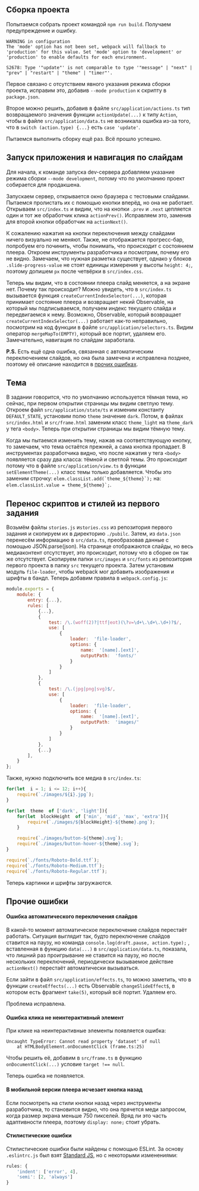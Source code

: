 ## Сборка проекта
Попытаемся собрать проект командой ```npm run build```. Получаем предупреждение и ошибку. 
```
WARNING in configuration
The 'mode' option has not been set, webpack will fallback to 'production' for this value. Set 'mode' option to 'development' or 'production' to enable defaults for each environment.

S2678: Type '"update"' is not comparable to type '"message" | "next" | "prev" | "restart" | "theme" | "timer"'.
```
Первое связано с отсутствием явного указания режима сборки проекта, исправим это, добавив ``‑‑mode production`` к скрипту в ``package.json``.

Второе можно решить, добавив в файле ```src/application/actions.ts``` тип возвращаемого значения функции ``actionUpdate(...)`` к типу ``Action``, чтобы в файле ``src/application/data.ts`` не возникала ошибка из-за того, что в ``switch (action.type) {...}`` есть ``case 'update'``.

Пытаемся выполнить сборку ещё раз. Всё прошло успешно.

## Запуск приложения и навигация по слайдам
Для начала, к команде запуска dev-сервера добавляем указание режима сборки ``‑‑mode development``, потому что по умолчанию проект собирается для продакшена.

Запускаем сервер, открывается окно браузера с тестовыми слайдами. Пытаемся пролистать их с помощью кнопки вперёд, но она не работает. Открываем ``src/index.ts`` и видим, что на кнопки ``.prev`` и ``.next`` цепляется один и тот же обработчик клика ``actionPrev()``. Исправляем это, заменив для второй кнопки обработчик на ``actionNext()``. 

К сожалению нажатия на кнопки переключения между слайдами ничего визуально не меняют. Также, не отображается прогресс-бар, попробуем его починить, чтобы понимать, что происходит с состоянием плеера. Откроем инструменты разработчика и посмотрим, почему его не видно. Замечаем, что нужная разметка существует, однако у блоков ``.slide-progress-value`` не стоят единицы измерения у высоты ``height: 4;``, поэтому допишем ``px`` после четвёрки в ``src/index.css``. 

Теперь мы видим, что в состоянии плеера слайд меняется, а на экране нет.
Почему так происходит? Можно увидеть, что в ``src/index.ts`` вызывается функция ``createCurrentIndexSelector(...)``, которая принимает состояние плеера и возвращает некий Observable, на который мы подписываемся, получаем индекс текущего слайда и передвигаемся к нему. Возможно, Observable, который возвращает ``createCurrentIndexSelector(...)`` работает как-то неправильно, посмотрим на код функции в файле ``src/application/selectors.ts``. Видим оператор ``mergeMapTo(EMPTY)``, который все портит, удаляем его. Замечательно, навигация по слайдам заработала.

**P.S.** Есть ещё одна ошибка, связанная с автоматическим переключением слайдов, но она была замечена и исправлена позднее, поэтому её описание находится в [прочих ошибках](#ошибка-автоматического-переключения-слайдов).

## Тема
В задании говорится, что по умолчанию используется тёмная тема, но сейчас, при первом открытии страницы мы видим светлую тему.
Откроем файл ``src/application/state/ts`` и изменим константу ``DEFAULT_STATE``, установим полю ``theme`` значение ``dark``.  Потом, в файлах ``src/index.html`` и ``src/frame.html`` заменим класс ``theme_light`` на ``theme_dark`` у тега ``<body>``. Теперь при открытии страницы мы видим тёмную тему.

Когда мы пытаемся изменить тему, нажав на соответствующую кнопку, то замечаем, что тема остаётся прежней, а сама кнопка пропадает. В инструментах разработчика видно, что после нажатия у тега ``<body>`` появляется сразу два класса: тёмной и светлой темы. Это происходит потому что в файле ``src/application/view.ts`` в функции ``setElementTheme(...)`` класс темы только добавляется.
Чтобы это заменим строчку: ``elem.classList.add(`theme_${theme}`);``
на: ``elem.classList.value = theme_${theme}`;``.

## Перенос скриптов и стилей из первого задания
Возьмём файлы ``stories.js`` и``stories.css`` из репозитория первого задания и скопируем их в директорию ``./pubilc``. Затем, из ``data.json`` перенесём информацию в ``src/data.ts``, преобразовав данные с помощью JSON.parse(json). На странице отображаются слайды, но весь медиаконтент отсутствует, это происходит, потому что в сборке он так же отсутствует. Скопируем папки ``src/images`` и ``src/fonts`` из репозитория первого проекта в папку ``src`` текущего проекта. Затем установим модуль ``file‑loader``, чтобы webpack мог добавить изображения и шрифты в бандл. Теперь добавим правила в ``webpack.config.js``:
```js
module.exports = {
    module: {
        entry: {...},
        rules: [
            {...},
            {
                test: /\.(woff(2)?|ttf|eot)(\?v=\d+\.\d+\.\d+)?$/,
                use: [
                    {
                        loader:  'file-loader',
                        options: {
                            name:  '[name].[ext]',
                            outputPath:  'fonts/'
                        }
                    }
                ]
            },
            {
                test: /\.(jpg|png|svg)$/,
                use: [
                    {
                        loader:  'file-loader',
                        options: {
                            name:  '[name].[ext]',
                            outputPath:  'images/'
                        }
                    }
                ]
            },
            {...}
        ],
    }
};
```
Также, нужно подключить все медиа в ``src/index.ts``:
```js
for(let  i = 1; i <= 12; i++){
    require(`./images/${i}.jpg`);
}

for(let  theme  of ['dark', 'light']){
    for(let  blockHeight  of ['min', 'mid', 'max', 'extra']){
        require(`./images/${blockHeight}-${theme}.png`);
    }

    require(`./images/button-${theme}.svg`);
    require(`./images/button-hover-${theme}.svg`);
}

require(`./fonts/Roboto-Bold.ttf`);
require(`./fonts/Roboto-Medium.ttf`);
require(`./fonts/Roboto-Regular.ttf`);
```
Теперь картинки и шрифты загружаются.

## Прочие ошибки
#### Ошибка автоматического переключения слайдов
В какой-то момент автоматическое переключение слайдов перестаёт работать. Ситуация выглядит так, будто переключение слайдов ставится на паузу, но команда ``console.log(draft.pause, action.type);`` , вставленная в функцию ``data(...)`` в ``src/application/data.ts``, показала, что лишний раз проигрывание не ставится на паузу, но после нескольких переключений, периодически вызываемое действие ``actionNext()`` перестаёт автоматически вызываться.

Если зайти в файл ``src/application/effects.ts``, то можно заметить, что в функции ``createEffects(...)`` есть Observable ``changeSlideEffect$``, в котором есть фрагмент ``take(5)``, который всё портит. Удаляем его.

Проблема исправлена.

#### Ошибка клика не неинтерактивный элемент
При клике на неинтерактивные элементы появляется ошибка:
```
Uncaught TypeError: Cannot read property 'dataset' of null
	at HTMLBodyElement.onDocumentClick (frame.ts:25)
```
Чтобы решить её, добавим в ``src/frame.ts`` в функцию ``onDocumentClick(...)`` условие ``target !== null``.

Теперь ошибка не появляется.

#### В мобильной версии плеера исчезает кнопка назад
Если посмотреть на стили кнопки назад через инструменты разработчика, то становится видно, что она прячется меди запросом, когда размер экрана меньше 750 пикселей. Вряд ли это часть адаптивности плеера, поэтому ``display: none;`` стоит убрать.

#### Стилистические ошибки
Стилистические ошибки были найдены с помощью ESLint. За основу ``.eslintrc.js`` был взят [Standard JS](https://standardjs.com/), но с некоторыми изменениями:
```js
rules: {
    'indent': ['error', 4],
    'semi': [2, 'always']
}
```